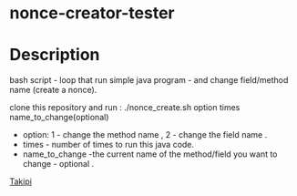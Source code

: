 # nonce-creator-tester

Description
===========
bash script - loop that run simple java program - and change field/method name (create a nonce). 

clone this repository and run :
./nonce_create.sh option times name_to_change(optional)
- option:
  1 - change the method name ,
  2 -  change the field name .
- times - number of times to run this java code. 
- name_to_change -the current name of the method/field you want to change - optional . 

[Takipi](https://app.takipi.com/)

